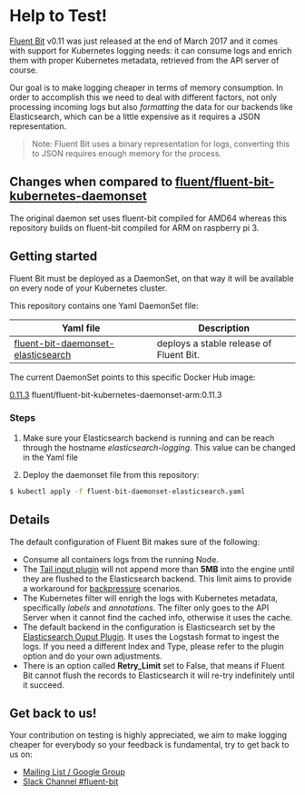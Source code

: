 # Help to Test!

[Fluent Bit](http://fluentbit.io) v0.11 was just released at the end of March 2017 and it comes with support for Kubernetes logging needs: it can consume logs and enrich them with proper Kubernetes metadata, retrieved from the API server of course.

Our goal is to make logging cheaper in terms of memory consumption. In order to accomplish this we need to deal with different factors, not only processing incoming logs but also _formatting_ the data for our backends like Elasticsearch, which can be a little expensive as it requires a JSON representation.

> Note: Fluent Bit uses a binary representation for logs, converting this to JSON requires enough memory for the process.

## Changes when compared to [fluent/fluent-bit-kubernetes-daemonset](https://github.com/fluent/fluent-bit-kubernetes-daemonset)
The original daemon set uses fluent-bit compiled for AMD64 whereas this repository builds on fluent-bit compiled for ARM on raspberry pi 3.

## Getting started

Fluent Bit must be deployed as a DaemonSet, on that way it will be available on every node of your Kubernetes cluster.

This repository contains one Yaml DaemonSet file:

| Yaml file | Description |
|-----------|-------------|
| [fluent-bit-daemonset-elasticsearch](fluent-bit-daemonset-elasticsearch.yaml) | deploys a stable release of Fluent Bit. |

The current DaemonSet points to this specific Docker Hub image:

[0.11.3](https://hub.docker.com/r/gganssauge/fluent-bit-kubernetes-daemonset-arm/tags/) fluent/fluent-bit-kubernetes-daemonset-arm:0.11.3

### Steps

1. Make sure your Elasticsearch backend is running and can be reach through the hostname _elasticsearch-logging_. This value can be changed in the Yaml file

2. Deploy the daemonset file from this repository:

```bash
$ kubectl apply -f fluent-bit-daemonset-elasticsearch.yaml
```

## Details

The default configuration of Fluent Bit makes sure of the following:

- Consume all containers logs from the running Node.
- The [Tail input plugin](http://fluentbit.io/documentation/0.11/input/tail.html) will not append more than __5MB__  into the engine until they are flushed to the Elasticsearch backend. This limit aims to provide a workaround for [backpressure](http://fluentbit.io/documentation/0.11/configuration/backpressure.html) scenarios.
- The Kubernetes filter will enrigh the logs with Kubernetes metadata, specifically _labels_ and _annotations_. The filter only goes to the API Server when it cannot find the cached info, otherwise it uses the cache.
- The default backend in the configuration is Elasticsearch set by the [Elasticsearch Ouput Plugin](http://fluentbit.io/documentation/0.11/output/elasticsearch.html). It uses the Logstash format to ingest the logs. If you need a different Index and Type, please refer to the plugin option and do your own adjustments.
- There is an option called __Retry_Limit__ set to False, that means if Fluent Bit cannot flush the records to Elasticsearch it will re-try indefinitely until it succeed.

## Get back to us!

Your contribution on testing is highly appreciated, we aim to make logging cheaper for everybody so your feedback is fundamental, try to get back to us on:

- [Mailing List / Google Group](https://groups.google.com/forum/#!forum/fluent-bit)
- [Slack Channel #fluent-bit](http://slack.fluentd.org)
